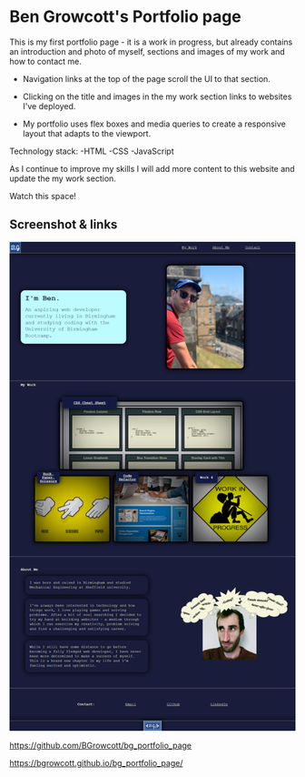# Ben Growcott's Portfolio page

This is my first portfolio page - it is a work in progress, but already contains
an introduction and photo of myself, sections and images of my work and how to contact me.

- Navigation links at the top of the page scroll the UI to that section.

- Clicking on the title and images in the my work section links to websites I've deployed.

- My portfolio uses flex boxes and media queries to create a responsive layout that adapts to the viewport.

Technology stack:
-HTML
-CSS
-JavaScript

As I continue to improve my skills I will add more content to this website
and update the my work section.

Watch this space!

## Screenshot & links

![screenshot of deployed website](assets/images/screencapture-bg-portfolio-page.png)

https://github.com/BGrowcott/bg_portfolio_page

https://bgrowcott.github.io/bg_portfolio_page/
